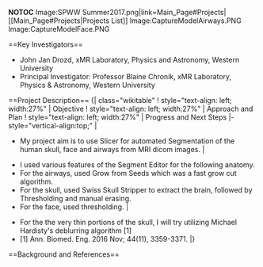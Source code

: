__NOTOC__
<gallery>
Image:SPWW Summer2017.png|link=Main_Page#Projects|[[Main_Page#Projects|Projects List]]
Image:CaptureModelAirways.PNG
Image:CaptureModelFace.PNG
<!-- Use the "Upload file" link on the left and then add a line to this list like "File:MyAlgorithmScreenshot.png" -->

</gallery>

==Key Investigators==
<!-- Add a bulleted list of investigators and their institutions here -->
* John Jan Drozd, xMR Laboratory, Physics and Astronomy, Western University
* Principal Investigator: Professor Blaine Chronik, xMR Laboratory, Physics & Astronomy, Western University

==Project Description==
{| class="wikitable"
! style="text-align: left; width:27%" |   Objective
! style="text-align: left; width:27%" |   Approach and Plan
! style="text-align: left; width:27%" |   Progress and Next Steps
|- style="vertical-align:top;"
|

<!-- Objective bullet points -->
* My project aim is to use Slicer for automated Segmentation of the human skull, face and airways from MRI dicom images.
|
<!-- Approach and Challenges bullet points -->
* I used various features of the Segment Editor for the following anatomy.
* For the airways, used Grow from Seeds which was a fast grow cut algorithm.
* For the skull, used Swiss Skull Stripper to extract the brain, followed by Thresholding and manual erasing.
* For the face, used thresholding.
|
<!-- Progress and Next steps bullet points (fill out at the end of project week) -->
* For the the very thin portions of the skull, I will try utilizing Michael Hardisty's deblurring algorithm [1]
* [1] Ann. Biomed. Eng. 2016 Nov; 44(11), 3359-3371.
|}

==Background and References==
<!-- Use this space for information that may help people better understand your project, like links to papers, source code, or data -->
